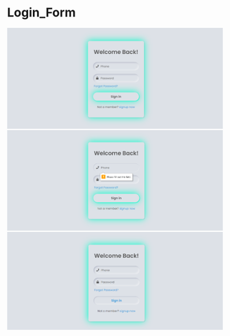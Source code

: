 # Login_Form
![](https://github.com/AADI-1331/Login_Form/blob/sum_of_digits_of_integers_in_a_number/login/L1.png)
![](https://github.com/AADI-1331/Login_Form/blob/sum_of_digits_of_integers_in_a_number/login/L2.png)
![](https://github.com/AADI-1331/Login_Form/blob/sum_of_digits_of_integers_in_a_number/login/L3.png)
